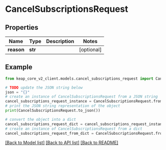 # CancelSubscriptionsRequest


## Properties

Name | Type | Description | Notes
------------ | ------------- | ------------- | -------------
**reason** | **str** |  | [optional] 

## Example

```python
from keap_core_v2_client.models.cancel_subscriptions_request import CancelSubscriptionsRequest

# TODO update the JSON string below
json = "{}"
# create an instance of CancelSubscriptionsRequest from a JSON string
cancel_subscriptions_request_instance = CancelSubscriptionsRequest.from_json(json)
# print the JSON string representation of the object
print(CancelSubscriptionsRequest.to_json())

# convert the object into a dict
cancel_subscriptions_request_dict = cancel_subscriptions_request_instance.to_dict()
# create an instance of CancelSubscriptionsRequest from a dict
cancel_subscriptions_request_from_dict = CancelSubscriptionsRequest.from_dict(cancel_subscriptions_request_dict)
```
[[Back to Model list]](../README.md#documentation-for-models) [[Back to API list]](../README.md#documentation-for-api-endpoints) [[Back to README]](../README.md)


